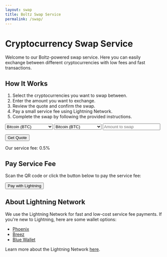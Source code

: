 ```yaml
---
layout: swap
title: Boltz Swap Service
permalink: /swap/
---
```


# Cryptocurrency Swap Service

Welcome to our Boltz-powered swap service. Here you can easily exchange between different cryptocurrencies with low fees and fast transactions.

## How It Works

1. Select the cryptocurrencies you want to swap between.
2. Enter the amount you want to exchange.
3. Review the quote and confirm the swap.
4. Pay a small service fee using Lightning Network.
5. Complete the swap by following the provided instructions.

<div id="swap-form">
  <select id="from-currency">
    <option value="BTC">Bitcoin (BTC)</option>
    <option value="L-BTC">Liquid Bitcoin (L-BTC)</option>
  </select>
  
  <select id="to-currency">
    <option value="BTC">Bitcoin (BTC)</option>
    <option value="L-BTC">Liquid Bitcoin (L-BTC)</option>
  </select>
  
  <input type="number" id="amount" placeholder="Amount to swap">
  
  <button id="get-quote" class="cta-button">Get Quote</button>
</div>

<div id="quote-result"></div>

<div id="swap-result"></div>

<div id="fee-info">
  <p>Our service fee: <span id="service-fee">0.5%</span></p>
</div>

<div id="lnurl-payment">
  <h2>Pay Service Fee</h2>
  <div id="lnurl-qr"></div>
  <p>Scan the QR code or click the button below to pay the service fee:</p>
  <button id="pay-lnurl" class="cta-button">Pay with Lightning</button>
</div>

<div class="lightning-info">
  <h2>About Lightning Network</h2>
  <p>We use the Lightning Network for fast and low-cost service fee payments. If you're new to Lightning, here are some wallet options:</p>
  <ul>
    <li><a href="https://phoenix.acinq.co/">Phoenix</a></li>
    <li><a href="https://breez.technology/">Breez</a></li>
    <li><a href="https://bluewallet.io/">Blue Wallet</a></li>
  </ul>
  <p>Learn more about the Lightning Network <a href="https://lightning.network/">here</a>.</p>
</div>

<script src="/assets/js/swap.js"></script>
